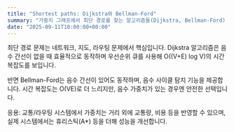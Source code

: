 ```yaml
---
title: "Shortest paths: Dijkstra와 Bellman-Ford"
summary: "가중치 그래프에서 최단 경로를 찾는 알고리즘들(Dijkstra, Bellman-Ford) 비교와 사용 조건"
date: "2025-09-11T10:00:00+00:00"
---
```


최단 경로 문제는 네트워크, 지도, 라우팅 문제에서 핵심입니다. Dijkstra 알고리즘은 음수 간선이 없을 때 효율적으로 동작하며 우선순위 큐를 사용해 O((V+E) log V)의 시간 복잡도를 보입니다.

반면 Bellman-Ford는 음수 간선이 있어도 동작하며, 음수 사이클 탐지 기능을 제공합니다. 시간 복잡도는 O(VE)로 더 느리지만, 음수 가중치가 있는 경우엔 안전한 선택입니다.

응용: 교통/라우팅 시스템에서 가중치는 거리 외에 교통량, 비용 등을 반영할 수 있으며, 실제 시스템에서는 휴리스틱(A*) 등을 더해 성능을 개선합니다.

